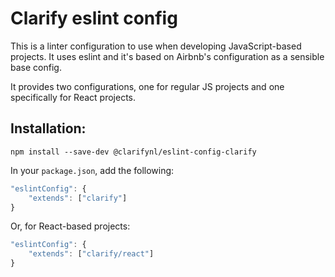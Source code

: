 # Clarify eslint config

This is a linter configuration to use when developing JavaScript-based projects. It uses eslint and it's based on Airbnb's configuration as a sensible base config.

It provides two configurations, one for regular JS projects and one specifically for React projects.

## Installation:

```
npm install --save-dev @clarifynl/eslint-config-clarify
```

In your `package.json`, add the following:

```js
"eslintConfig": {
	"extends": ["clarify"]
}
```

Or, for React-based projects:
```js
"eslintConfig": {
	"extends": ["clarify/react"]
}
```
